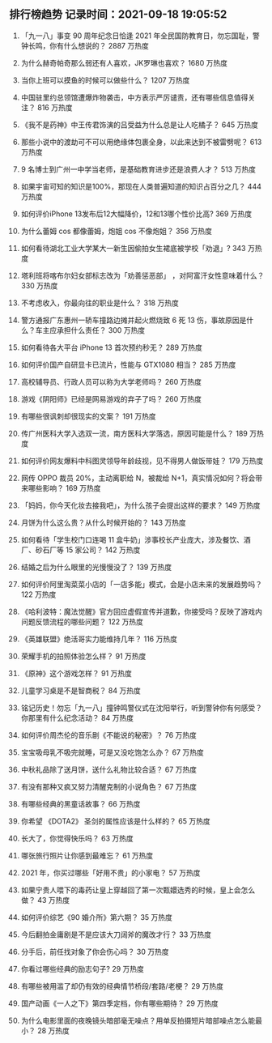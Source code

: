 
## 排行榜趋势 记录时间：2021-09-18 19:05:52
  
  1. 「九一八」事变 90 周年纪念日恰逢 2021 年全民国防教育日，勿忘国耻，警钟长鸣，你有什么想说的？ 2887 万热度
    
  2. 为什么赫奇帕奇那么弱还有人喜欢，JK罗琳也喜欢？ 1680 万热度
    
  3. 当你上班可以摸鱼的时候可以做些什么？ 1207 万热度
    
  4. 中国驻里约总领馆遭爆炸物袭击，中方表示严厉谴责，还有哪些信息值得关注？ 816 万热度
    
  5. 《我不是药神》中王传君饰演的吕受益为什么总是让人吃橘子？ 645 万热度
    
  6. 那些小说中的渡劫可不可以用绝缘体包裹全身，以此来达到不被雷劈呢？ 613 万热度
    
  7. 9 名博士到广州一中学当老师，是基础教育进步还是浪费人才？ 513 万热度
    
  8. 如果宇宙可知的知识是100%，那现在人类普遍知道的知识占百分之几？ 444 万热度
    
  9. 如何评价iPhone 13发布后12大幅降价，12和13哪个性价比高? 369 万热度
    
  10. 为什么蕾姆 cos 都像蕾姆，炮姐 cos 不像炮姐？ 356 万热度
    
  11. 如何看待湖北工业大学某大一新生因偷拍女生裙底被学校「劝退」? 343 万热度
    
  12. 塔利班将喀布尔妇女部标志改为「劝善惩恶部」 ，对阿富汗女性意味着什么？ 330 万热度
    
  13. 不考虑收入，你最向往的职业是什么？ 318 万热度
    
  14. 警方通报广东惠州一轿车撞路边摊并起火燃烧致 6 死 13 伤，事故原因是什么？车主应承担什么责任？ 300 万热度
    
  15. 如何看待各大平台 iPhone 13 首次预约秒无？ 289 万热度
    
  16. 如何评价国产自研显卡已流片，性能与 GTX1080 相当？ 285 万热度
    
  17. 高校辅导员、行政人员可以称为大学老师吗？ 260 万热度
    
  18. 游戏《阴阳师》已经是网易游戏的弃子了吗？ 260 万热度
    
  19. 有哪些很讽刺却很现实的文案？ 191 万热度
    
  20. 传广州医科大学入选双一流，南方医科大学落选，原因可能是什么？ 189 万热度
    
  21. 如何评价网友爆料中科图灵领导年龄歧视，见不得男人做饭带娃？ 179 万热度
    
  22. 网传 OPPO 裁员 20%，主动离职给 N，被裁给 N+1，真实情况如何？将会带来哪些影响？ 169 万热度
    
  23. 「妈妈，你今天化妆去接我吧」，为什么孩子会提出这样的要求？ 149 万热度
    
  24. 月饼为什么这么贵？从什么时候开始的？ 143 万热度
    
  25. 如何看待「学生校门口连喝 11 盒牛奶」涉事校长产业庞大，涉及餐饮、酒厂、砂石厂等 15 家公司？ 142 万热度
    
  26. 结婚之后为什么眼里的光慢慢没了？ 139 万热度
    
  27. 如何评价阿里淘菜菜小店的「一店多能」模式，会是小店未来的发展趋势吗？ 122 万热度
    
  28. 《哈利波特：魔法觉醒》官方回应虚假宣传并道歉，你接受吗？反映了游戏内问题反馈流程的哪些问题？ 122 万热度
    
  29. 《英雄联盟》绝活哥实力能维持几年？ 116 万热度
    
  30. 荣耀手机的拍照体验怎么样？ 91 万热度
    
  31. 《原神》这个游戏怎样？ 91 万热度
    
  32. 儿童学习桌是不是智商税？ 84 万热度
    
  33. 铭记历史！勿忘「九一八」撞钟鸣警仪式在沈阳举行，听到警钟你有何感受？你那里有什么纪念活动？ 84 万热度
    
  34. 如何评价周杰伦的音乐剧《不能说的秘密》？ 76 万热度
    
  35. 宝宝吸母乳不吸完就睡，可是又没吃饱怎么办？ 67 万热度
    
  36. 中秋礼品除了送月饼，送什么礼物比较合适？ 67 万热度
    
  37. 有没有那种又疯又努力清醒克制的小说角色？ 67 万热度
    
  38. 有哪些经典的黑童话故事？ 66 万热度
    
  39. 你希望 《DOTA2》 圣剑的属性应该是什么样的？ 65 万热度
    
  40. 长大了，你觉得快乐吗？ 63 万热度
    
  41. 哪张旅行照片让你感到最难忘？ 61 万热度
    
  42. 2021 年，你买过哪些「好用不贵」的小家电？ 57 万热度
    
  43. 如果宁贵人喂下的毒药让皇上穿越回了第一次甄嬛选秀的时候，皇上会怎么做？ 43 万热度
    
  44. 如何评价综艺《90 婚介所》第六期？ 35 万热度
    
  45. 今后翻拍金庸剧是不是应该大刀阔斧的魔改才行？ 33 万热度
    
  46. 分手后，前任找对象了你会伤心吗？ 30 万热度
    
  47. 你看过哪些经典的励志句子? 29 万热度
    
  48. 有哪些被用滥了却仍有效的经典情节桥段/套路/老梗？ 29 万热度
    
  49. 国产动画《一人之下》第四季定档，你有哪些期待？ 29 万热度
    
  50. 为什么电影里面的夜晚镜头暗部毫无噪点？用单反拍摄短片暗部噪点怎么能最小？ 28 万热度
    